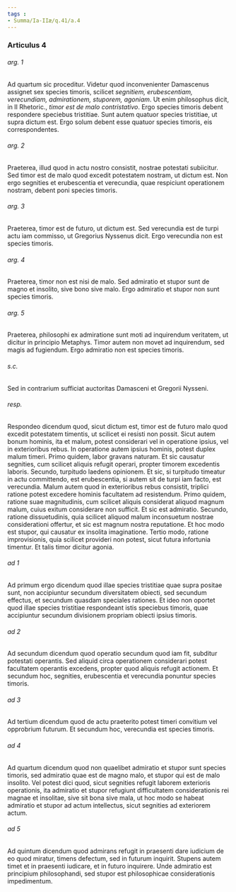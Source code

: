 ```yaml
---
tags : 
- Summa/Ia-IIæ/q.41/a.4
---
```


### Articulus 4

###### arg. 1
Ad quartum sic proceditur. Videtur quod inconvenienter Damascenus assignet sex species timoris, scilicet *segnitiem, erubescentiam, verecundiam, admirationem, stuporem, agoniam*. Ut enim philosophus dicit, in II Rhetoric., *timor est de malo contristativo*. Ergo species timoris debent respondere speciebus tristitiae. Sunt autem quatuor species tristitiae, ut supra dictum est. Ergo solum debent esse quatuor species timoris, eis correspondentes.

###### arg. 2
Praeterea, illud quod in actu nostro consistit, nostrae potestati subiicitur. Sed timor est de malo quod excedit potestatem nostram, ut dictum est. Non ergo segnities et erubescentia et verecundia, quae respiciunt operationem nostram, debent poni species timoris.

###### arg. 3
Praeterea, timor est de futuro, ut dictum est. Sed verecundia est de turpi actu iam commisso, ut Gregorius Nyssenus dicit. Ergo verecundia non est species timoris.

###### arg. 4
Praeterea, timor non est nisi de malo. Sed admiratio et stupor sunt de magno et insolito, sive bono sive malo. Ergo admiratio et stupor non sunt species timoris.

###### arg. 5
Praeterea, philosophi ex admiratione sunt moti ad inquirendum veritatem, ut dicitur in principio Metaphys. Timor autem non movet ad inquirendum, sed magis ad fugiendum. Ergo admiratio non est species timoris.

###### s.c.
Sed in contrarium sufficiat auctoritas Damasceni et Gregorii Nysseni.

###### resp.
Respondeo dicendum quod, sicut dictum est, timor est de futuro malo quod excedit potestatem timentis, ut scilicet ei resisti non possit. Sicut autem bonum hominis, ita et malum, potest considerari vel in operatione ipsius, vel in exterioribus rebus. In operatione autem ipsius hominis, potest duplex malum timeri. Primo quidem, labor gravans naturam. Et sic causatur segnities, cum scilicet aliquis refugit operari, propter timorem excedentis laboris. Secundo, turpitudo laedens opinionem. Et sic, si turpitudo timeatur in actu committendo, est erubescentia, si autem sit de turpi iam facto, est verecundia. Malum autem quod in exterioribus rebus consistit, triplici ratione potest excedere hominis facultatem ad resistendum. Primo quidem, ratione suae magnitudinis, cum scilicet aliquis considerat aliquod magnum malum, cuius exitum considerare non sufficit. Et sic est admiratio. Secundo, ratione dissuetudinis, quia scilicet aliquod malum inconsuetum nostrae considerationi offertur, et sic est magnum nostra reputatione. Et hoc modo est stupor, qui causatur ex insolita imaginatione. Tertio modo, ratione improvisionis, quia scilicet provideri non potest, sicut futura infortunia timentur. Et talis timor dicitur agonia.

###### ad 1
Ad primum ergo dicendum quod illae species tristitiae quae supra positae sunt, non accipiuntur secundum diversitatem obiecti, sed secundum effectus, et secundum quasdam speciales rationes. Et ideo non oportet quod illae species tristitiae respondeant istis speciebus timoris, quae accipiuntur secundum divisionem propriam obiecti ipsius timoris.

###### ad 2
Ad secundum dicendum quod operatio secundum quod iam fit, subditur potestati operantis. Sed aliquid circa operationem considerari potest facultatem operantis excedens, propter quod aliquis refugit actionem. Et secundum hoc, segnities, erubescentia et verecundia ponuntur species timoris.

###### ad 3
Ad tertium dicendum quod de actu praeterito potest timeri convitium vel opprobrium futurum. Et secundum hoc, verecundia est species timoris.

###### ad 4
Ad quartum dicendum quod non quaelibet admiratio et stupor sunt species timoris, sed admiratio quae est de magno malo, et stupor qui est de malo insolito. Vel potest dici quod, sicut segnities refugit laborem exterioris operationis, ita admiratio et stupor refugiunt difficultatem considerationis rei magnae et insolitae, sive sit bona sive mala, ut hoc modo se habeat admiratio et stupor ad actum intellectus, sicut segnities ad exteriorem actum.

###### ad 5
Ad quintum dicendum quod admirans refugit in praesenti dare iudicium de eo quod miratur, timens defectum, sed in futurum inquirit. Stupens autem timet et in praesenti iudicare, et in futuro inquirere. Unde admiratio est principium philosophandi, sed stupor est philosophicae considerationis impedimentum.

